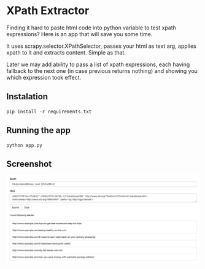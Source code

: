 # XPath Extractor
Finding it hard to paste html code into python variable to test xpath expressions?
Here is an app that will save you some time.

It uses scrapy.selector.XPathSelector, passes your html as text arg, applies xpath to it and extracts content. Simple as that.

Later we may add ability to pass a list of xpath expressions, each having fallback to the next one (in case previous returns nothing) and showing you which expression took effect.

## Instalation

    pip install -r requirements.txt

## Running the app

    python app.py

## Screenshot

![Alt text](/static/img/xpath-extractor-screenshot.jpg?raw=true "XPath Extractor Screenshot")
